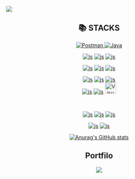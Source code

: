 <div>
  <img src="https://capsule-render.vercel.app/api?type=Waving&color=FFDDC1&height=200&section=header&text=Welcome%20To-nl-dongdong%20Git%20Hub&fontSize=60" />
</div>


<div align="center"><h2>📚 STACKS</h2>
<div align="center"> 
 <a href="https://www.postman.com/">
    <img src="https://img.shields.io/badge/Postman-FF6C37?style=flat-square&logo=Postman&logoColor=white" alt="Postman">
  </a>
 <a href="https://www.oracle.com/java/" target="_blank">
  <img src="https://img.shields.io/badge/Java-007396?style=flat-square&logo=java&logoColor=white" alt="Java">
</a>
  <br>

  <a href="https://developer.mozilla.org/en-US/docs/Web/HTML">![js](https://img.shields.io/badge/HTML5-E34F26?style=flat-square&logo=html5&logoColor=white)</a>
  <a href="https://developer.mozilla.org/en-US/docs/Web/CSS">![js](https://img.shields.io/badge/CSS3-1572B6?style=flat-square&logo=css3&logoColor=white)</a>
  <a href="https://developer.mozilla.org/en-US/docs/Web/JavaScript">![js](https://img.shields.io/badge/JavaScript-F7DF1E?style=flat-square&logo=javascript&logoColor=black)</a>
  <br>

  <a href="https://www.oracle.com/database/">![js](https://img.shields.io/badge/ORACLE-F80000?style=flat-square&logo=oracle&logoColor=white)</a>
  <a href="https://www.mysql.com/">![js](https://img.shields.io/badge/MySQL-4479A1?style=flat-square&logo=MySQL&logoColor=white)</a>
  <a href="https://firebase.google.com/">![js](https://img.shields.io/badge/Firebase-FFCA28?style=flat-square&logo=firebase&logoColor=black)</a>
  <br>

  <a href="https://react.dev/">![js](https://img.shields.io/badge/React-61DAFB?style=flat-square&logo=React&logoColor=black)</a>
  <a href="https://reactnative.dev/">![js](https://img.shields.io/badge/React_Native-61DAFB?style=flat-square&logo=React&logoColor=black)</a>
  <a href="https://recoiljs.org/">![js](https://img.shields.io/badge/Recoil-3578E5?style=flat-square&logo=Recoil&logoColor=white)</a>
  <br>
  <a href="https://developer.android.com/studio">![js](https://img.shields.io/badge/Android_Studio-3DDC84?style=flat-square&logo=Android-Studio&logoColor=white)</a>
  <a href='https://styled-components.com/'>![js](https://img.shields.io/badge/styled--components-DB7093?style=flat&logo=styled-components&logoColor=white)</a>
<a href="https://code.visualstudio.com/" target="_blank" rel="noopener noreferrer">
  <img src="https://code.visualstudio.com/assets/images/code-stable.png" alt="Visual Studio Code" style="height: 30px;">
</a>




  <br>
  
  <a href="https://spring.io/projects/spring-boot">![js](https://img.shields.io/badge/Spring_Boot-6DB33F?style=flat-square&logo=SpringBoot&logoColor=white)</a>
  <a href="https://aws.amazon.com/">![js](https://img.shields.io/badge/Amazon_AWS-232F3E?style=flat-square&logo=amazonaws&logoColor=white)</a>
  <a href="https://gradle.org/">![js](https://img.shields.io/badge/Gradle-02303A?style=flat-square&logo=gradle&logoColor=white)</a>
  <br>

  <a href="https://github.com/">![js](https://img.shields.io/badge/Github-181717?style=flat-square&logo=github&logoColor=white)</a>
  <a href="https://git-scm.com/">![js](https://img.shields.io/badge/Git-F05032?style=flat-square&logo=git&logoColor=white)</a>
  <br>

[![Anurag's GitHub stats](https://github-readme-stats.vercel.app/api?username=dongugchoi&show_icons=true&theme=radical)](https://github.com/anuraghazra/github-readme-stats)

   <h2>Portfilo</h2>
   <div align="center">
      <a href="">
         <img src="https://img.shields.io/badge/ClickMe-1EBC8F?style=for-the-badge&logo=velog&logoColor=white" />
  </a>
  </div>
</div>



